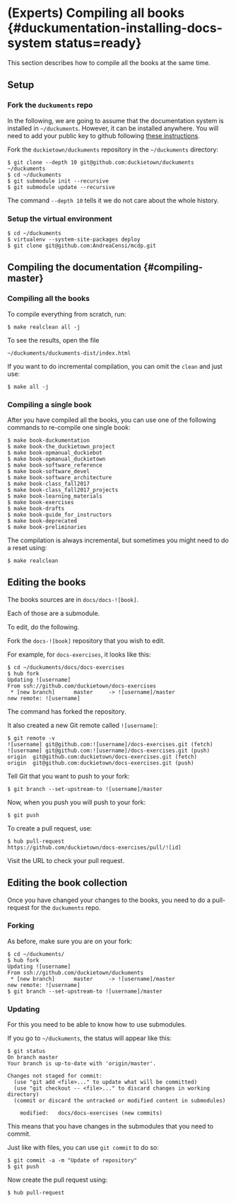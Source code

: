 # (Experts) Compiling all books {#duckumentation-installing-docs-system status=ready}

This section describes how to compile all the books at the same time. 

## Setup

### Fork the `duckuments` repo

In the following, we are going to assume that the documentation system is installed in `~/duckuments`. However, it can be installed anywhere.  You will need to add your public key to github following [these instructions](https://help.github.com/articles/adding-a-new-ssh-key-to-your-github-account/).

Fork the `duckietown/duckuments` repository in the `~/duckuments` directory:

```
$ git clone --depth 10 git@github.com:duckietown/duckuments ~/duckuments
$ cd ~/duckuments
$ git submodule init --recursive
$ git submodule update --recursive 
```

The command `--depth 10` tells it we do not care about the whole history.

### Setup the virtual environment

```
$ cd ~/duckuments
$ virtualenv --system-site-packages deploy 
$ git clone git@github.com:AndreaCensi/mcdp.git
```


## Compiling the documentation   {#compiling-master}

### Compiling all the books

To compile everything from scratch, run:

```
$ make realclean all -j
```

To see the results, open the file

```
~/duckuments/duckuments-dist/index.html
```

If you want to do incremental compilation, you can omit the `clean` and just use:

```
$ make all -j
```

### Compiling a single book

After you have compiled all the books,  you can use one of the following commands to re-compile one single book:

```
$ make book-duckumentation
$ make book-the_duckietown_project
$ make book-opmanual_duckiebot
$ make book-opmanual_duckietown
$ make book-software_reference
$ make book-software_devel
$ make book-software_architecture
$ make book-class_fall2017
$ make book-class_fall2017_projects
$ make book-learning_materials
$ make book-exercises
$ make book-drafts
$ make book-guide_for_instructors
$ make book-deprecated
$ make book-preliminaries
```

The compilation is always incremental, but sometimes you might need to do a reset using:

```
$ make realclean
```

## Editing the books

The books sources are in `docs/docs-![book]`. 

Each of those are a submodule.

To edit, do the following.

Fork the `docs-![book]` repository that you wish to edit.

For example, for `docs-exercises`, it looks like this:

    $ cd ~/duckuments/docs/docs-exercises
    $ hub fork
    Updating ![username]
    From ssh://github.com/duckietown/docs-exercises
     * [new branch]      master     -> ![username]/master
    new remote: ![username]

The command has forked the repository.

It also created a new Git remote called `![username]`:

    $ git remote -v
    ![username]	git@github.com:![username]/docs-exercises.git (fetch)
    ![username]	git@github.com:![username]/docs-exercises.git (push)
    origin	git@github.com:duckietown/docs-exercises.git (fetch)
    origin	git@github.com:duckietown/docs-exercises.git (push)

Tell Git that you want to push to your fork:

    $ git branch --set-upstream-to ![username]/master

Now, when you push you will push to your fork:

    $ git push 

To create a pull request, use:

    $ hub pull-request
    https://github.com/duckietown/docs-exercises/pull/![id]

Visit the URL to check your pull request. 


## Editing the book collection

Once you have changed your changes to the books, you need to do a pull-request for the `duckuments` repo. 


### Forking

As before, make sure you are on your fork:

    $ cd ~/duckuments/ 
    $ hub fork
    Updating ![username]
    From ssh://github.com/duckietown/duckuments
     * [new branch]      master     -> ![username]/master
    new remote: ![username]
    $ git branch --set-upstream-to ![username]/master


### Updating

For this you need to be able to know how to use submodules.

If you go to `~/duckuments`, the status will appear like this:

    $ git status
    On branch master
    Your branch is up-to-date with 'origin/master'.
    
    Changes not staged for commit:
      (use "git add <file>..." to update what will be committed)
      (use "git checkout -- <file>..." to discard changes in working directory)
      (commit or discard the untracked or modified content in submodules)
    
        modified:   docs/docs-exercises (new commits)

This means that you have changes in the submodules that you need to commit.

Just like with files, you can use `git commit` to do so:

    $ git commit -a -m "Update of repository"
    $ git push

Now create the pull request using:

    $ hub pull-request

